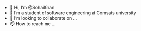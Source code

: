 - 👋 Hi, I’m @SohailGran
- 🌱 I’m a student of software engineering at Comsats university 
- 💞️ I’m looking to collaborate on ...
- 📫 How to reach me ...

<!---
SohailGran/SohailGran is a ✨ special ✨ repository because its `README.md` (this file) appears on your GitHub profile.
You can click the Preview link to take a look at your changes.
--->
